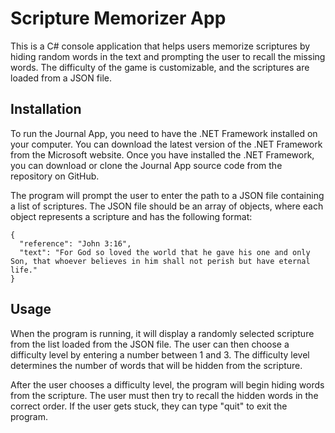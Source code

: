 # Scripture Memorizer App
This is a C# console application that helps users memorize scriptures by hiding random words in the text and prompting the user to recall the missing words. The difficulty of the game is customizable, and the scriptures are loaded from a JSON file.

## Installation
To run the Journal App, you need to have the .NET Framework installed on your computer. You can download the latest version of the .NET Framework from the Microsoft website. Once you have installed the .NET Framework, you can download or clone the Journal App source code from the repository on GitHub.

The program will prompt the user to enter the path to a JSON file containing a list of scriptures. The JSON file should be an array of objects, where each object represents a scripture and has the following format:

```
{
  "reference": "John 3:16",
  "text": "For God so loved the world that he gave his one and only Son, that whoever believes in him shall not perish but have eternal life."
}

```
## Usage
When the program is running, it will display a randomly selected scripture from the list loaded from the JSON file. The user can then choose a difficulty level by entering a number between 1 and 3. The difficulty level determines the number of words that will be hidden from the scripture.

After the user chooses a difficulty level, the program will begin hiding words from the scripture. The user must then try to recall the hidden words in the correct order. If the user gets stuck, they can type "quit" to exit the program.